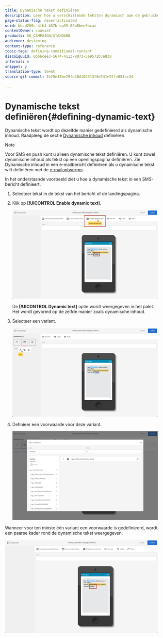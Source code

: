 ```yaml
---
title: Dynamische tekst definiëren
description: Leer hoe u verschillende teksten dynamisch aan de gebruiker kunt weergeven volgens de voorwaarden die zijn gedefinieerd in Adobe Campaign.
page-status-flag: never-activated
uuid: bbcd200c-4fb4-467b-ba39-09b8bee9bcaa
contentOwner: sauviat
products: SG_CAMPAIGN/STANDARD
audience: designing
content-type: reference
topic-tags: defining-conditional-content
discoiquuid: 6bb6cee3-5674-4113-8073-5a9572b3e830
internal: n
snippet: y
translation-type: tm+mt
source-git-commit: 1b70e18be29fd48d102313f6d741e9ffe053cc34

---
```



# Dynamische tekst definiëren{#defining-dynamic-text}

Dynamische tekst wordt op dezelfde manier gedefinieerd als dynamische inhoud. Raadpleeg de sectie [Dynamische inhoud](../../designing/using/personalization.md#defining-dynamic-content-in-an-email) definiëren.

>[!NOTE]
>
>Voor SMS en push kunt u alleen dynamische tekst definiëren. U kunt zowel dynamische inhoud als tekst op een openingspagina definiëren. Zie Dynamische inhoud in een e-mailbericht [](../../designing/using/designing-content-in-adobe-campaign.md)definiëren als u dynamische tekst wilt definiëren met de [e-mailontwerper](../../designing/using/personalization.md#defining-dynamic-content-in-an-email).

In het onderstaande voorbeeld ziet u hoe u dynamische tekst in een SMS-bericht definieert.

1. Selecteer tekst in de tekst van het bericht of de landingspagina.
1. Klik op **[!UICONTROL Enable dynamic text]**.

   ![](assets/dynamic_text_sms_1.png)

   De **[!UICONTROL Dynamic text]** optie wordt weergegeven in het palet. Het wordt gevormd op de zelfde manier zoals dynamische inhoud.

1. Selecteer een variant.

   ![](assets/dynamic_text_sms_2.png)

1. Definieer een voorwaarde voor deze variant.

   ![](assets/dynamic_text_sms_4.png)

Wanneer voor ten minste één variant een voorwaarde is gedefinieerd, wordt een paarse kader rond de dynamische tekst weergegeven.

![](assets/dynamic_text_sms_3.png)


